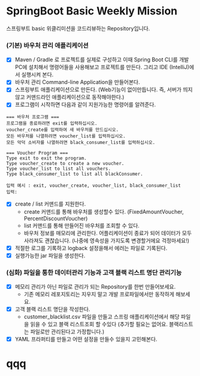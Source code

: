# SpringBoot Basic Weekly Mission
스프링부트 basic 위클리미션을 코드리뷰하는 Repository입니다.

### (기본) 바우처 관리 애플리케이션

- [x] Maven / Gradle 로 프로젝트를 실제로 구성하고 이때 Spring Boot CLI를 개발PC에 설치해서 명령어들을 사용해보고 프로젝트를 만든다. 그리고 IDE (IntelliJ)에서 실행시켜 본다.
- [x] 바우처 관리 Command-line Application을 만들어본다.
- [x] 스프링부트 애플리케이션으로 만든다. (Web기능이 없이만듭니다. 즉, 서버가 띄지 않고 커맨드라인 애플리케이션으로 동작해야한다.)
- [x] 프로그램이 시작하면 다음과 같이 지원가능한 명령어를 알려준다.
```
=== 바우처 프로그램 ===
프로그램을 종료하려면 exit를 입력하십시오.
voucher_create를 입력하여 새 바우처를 만드십시오.
모든 바우처를 나열하려면 voucher_list를 입력하십시오.
모든 악덕 소비자를 나열하려면 black_consumer_list를 입력하십시오.
                
=== Voucher Program ===
Type exit to exit the program.
Type voucher_create to create a new voucher.
Type voucher_list to list all vouchers.
Type black_consumer_list to list all blackConsumer.

입력 예시 : exit, voucher_create, voucher_list, black_consumer_list
입력: 
```
- [x] create / list 커맨드를 지원한다.
  - create 커맨드를 통해 바우처를 생성할수 있다. (FixedAmountVoucher, PercentDiscountVoucher)
  - list 커맨드를 통해 만들어진 바우처를 조회할 수 있다.
  - 바우처 정보를 매모리에 관리한다. 어플리케이션이 종료가 되어 데이터가 모두 사라져도 괜찮습니다. (나중에 영속성을 가지도록 변경할거에요 걱정마세요!)
- [x] 적절한 로그를 기록하고 logback 설정을해서 에러는 파일로 기록된다.
- [x] 실행가능한 jar 파일을 생성한다.
### (심화) 파일을 통한 데이터관리 기능과 고객 블랙 리스트 명단 관리기능
- [x] 메모리 관리가 아닌 파일로 관리가 되는 Repository를 한번 만들어보세요.
  - 기존 메모리 레포지토리는 지우지 말고 개발 프로파일에서만 동작하게 해보세요. 
- [x] 고객 블랙 리스트 명단을 작성한다.
  - customer_blacklist.csv 파일을 만들고 스프링 애플리케이션에서 해당 파일을 읽을 수 있고 블랙 리스트조회 할 수있다 (추가할 필요는 없어요. 블랙리스트는 파일로만 관리된다고 가정합니다.)
- [x] YAML 프라퍼티를 만들고 어떤 설정을 만들수 있을지 고민해본다.

# qqq